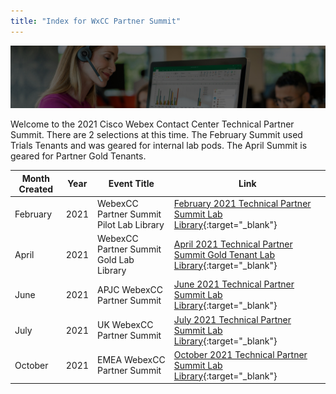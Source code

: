 ```yaml
---
title: "Index for WxCC Partner Summit"
---
```


![Banner](images/wxccbanner.jpg)

Welcome to the 2021 Cisco Webex Contact Center Technical Partner Summit. There are 2 selections at this time.  The February Summit used Trials Tenants and was geared for internal lab pods.  The April Summit is geared for Partner Gold Tenants.



| Month Created | Year | Event Title                              | Link                                                     |
|------------------------------------------|---------------|------|----------------------------------------------------------|
| February        | 2021 | WebexCC Partner Summit Pilot Lab Library           |  [February 2021 Technical Partner Summit Lab Library](LabLibrary.md){:target="_blank"}                                                      |
| April     | 2021 | WebexCC Partner Summit Gold Lab Library            |  [April 2021 Technical Partner Summit Gold Tenant Lab Library](LabLibrarynew.md){:target="_blank"}                                                       |
| June        | 2021 | APJC WebexCC Partner Summit            |  [June 2021 Technical Partner Summit Lab Library](TechSummitRoW_2021/HomePage.md){:target="_blank"}                                                      |
| July        | 2021 | UK WebexCC Partner Summit            |  [July 2021 Technical Partner Summit Lab Library](TechSummitRoW_2021/HomePageUK.md){:target="_blank"}                                                      |
| October        | 2021 | EMEA WebexCC Partner Summit            |  [October 2021 Technical Partner Summit Lab Library](TechSummitRoW_2021/HomePage_EMEA.md){:target="_blank"}                                                      |
